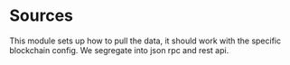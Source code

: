# Sources

This module sets up how to pull the data, it should work with the specific blockchain config.  We segregate into json rpc and rest api.